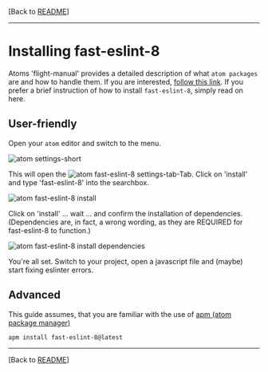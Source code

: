 [Back to [README](https://github.com/db-developer/fast-eslint-8#fast-eslint-8-package)]  
___

# Installing fast-eslint-8

Atoms 'flight-manual' provides a detailed description of what <code>atom packages</code> are and how to handle them. If you are interested, [follow this link](https://flight-manual.atom.io/using-atom/sections/atom-packages). If you prefer a brief instruction of how to install <code>fast-eslint-8</code>, simply read on here.

## User-friendly

Open your <code>atom</code> editor and switch to the menu.  

![atom settings-short](https://user-images.githubusercontent.com/2765933/158047464-9f39a5c5-d460-426e-8415-45339c2028e0.png)  

This will open the ![atom fast-eslint-8 settings-tab](https://user-images.githubusercontent.com/2765933/156207814-8cb06045-2982-4c0a-9270-10968f55f50e.png)-Tab. Click on 'install' and type 'fast-eslint-8' into the searchbox.  

![atom fast-eslint-8 install](https://user-images.githubusercontent.com/2765933/158051832-b709c8f5-c160-481b-aec2-86dd8e165f1c.png)  

Click on 'install' ... wait ... and confirm the installation of dependencies. (Dependencies are, in fact, a wrong wording, as they are REQUIRED for fast-eslint-8 to function.)  

![atom fast-eslint-8 install dependencies](https://user-images.githubusercontent.com/2765933/158051839-a64bffb4-4b6d-4495-8f6e-d99b229bd5d8.png)

You're all set. Switch to your project, open a javascript file and (maybe) start fixing eslinter errors.

## Advanced

This guide assumes, that you are familiar with the use of [apm (atom package manager)](https://flight-manual.atom.io/using-atom/sections/atom-packages/#command-line)

<code>apm install fast-eslint-8@latest</code>

___  

[Back to [README](https://github.com/db-developer/fast-eslint-8#fast-eslint-8-package)]  
